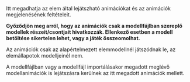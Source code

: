 Itt megadhatja az elem által lejátszható animációkat és az animációk megjelenésének feltételeit.

**Győződjön meg arról, hogy az animációk csak a modellfájlban szereplő modellek részeit/csontjait hivatkozzák.
Ellenkező esetben a modell betöltése sikertelen lehet, vagy a játék összeomolhat.**

Az animációk csak az alapértelmezett elemmodellnél játszódnak le, az elemállapotok modelljeinél nem.

A modellfájlban vagy a modellfájl importálásakor megadott meglévő modellanimációk is
lejátszásra kerülnek az itt megadott animációk mellett.